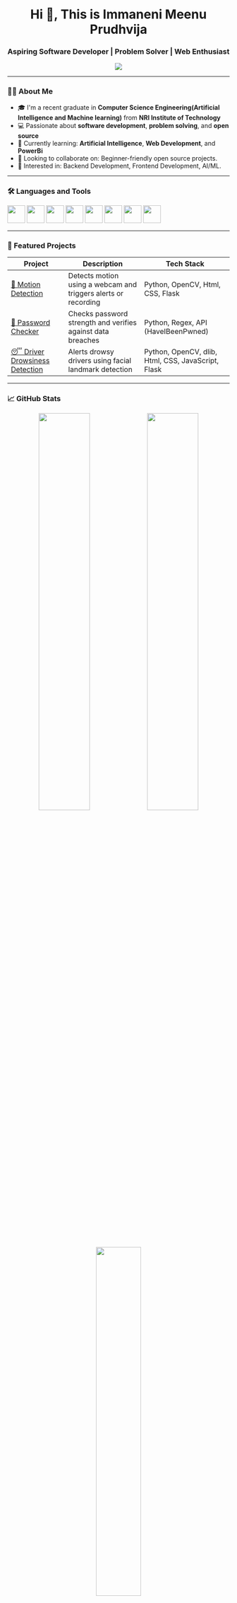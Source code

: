 <h1 align="center">Hi 👋, This is Immaneni Meenu Prudhvija </h1>
<h3 align="center">Aspiring Software Developer | Problem Solver | Web Enthusiast</h3>

<p align="center">
  <img src="https://readme-typing-svg.herokuapp.com?lines=Developer+by+Day;Open+Source+Contributor+by+Night;Lifelong+Learner;Tech+Enthusiast&center=true&width=380&height=45">
</p>

---

### 👨‍🎓 About Me

- 🎓 I'm a recent graduate in **Computer Science Engineering(Artificial Intelligence and Machine learning)** from **NRI Institute of Technology**
- 💻 Passionate about **software development**, **problem solving**, and **open source**
- 🌱 Currently learning: **Artificial Intelligence**, **Web Development**, and **PowerBi**
- 🤝 Looking to collaborate on: Beginner-friendly open source projects.
- 🧠 Interested in: Backend Development, Frontend Development, AI/ML.
---

### 🛠️ Languages and Tools

 <p align="left">
  <img src="https://cdn.jsdelivr.net/gh/devicons/devicon/icons/python/python-original.svg" width="40" height="40"/>
  <img src="https://cdn.jsdelivr.net/gh/devicons/devicon/icons/java/java-original.svg" width="40" height="40"/>
  <img src="https://cdn.jsdelivr.net/gh/devicons/devicon/icons/mysql/mysql-original.svg" width="40" height="40"/>
  <img src="https://cdn.jsdelivr.net/gh/devicons/devicon/icons/html5/html5-original.svg" width="40" height="40"/>
  <img src="https://cdn.jsdelivr.net/gh/devicons/devicon/icons/css3/css3-original.svg" width="40" height="40"/>
  <img src="https://cdn.jsdelivr.net/gh/devicons/devicon/icons/javascript/javascript-original.svg" width="40" height="40"/>
  <img src="https://cdn.jsdelivr.net/gh/devicons/devicon/icons/vscode/vscode-original.svg" width="40" height="40"/>
  <img src="https://img.icons8.com/color/48/000000/power-bi.png" width="40" height="40"/>
</p>

---

### 🚀 Featured Projects

| Project | Description | Tech Stack |
|--------|-------------|------------|
| [🎥 Motion Detection](https://github.com/MeenuPrudhvija/Motion-Detection) | Detects motion using a webcam and triggers alerts or recording | Python, OpenCV, Html, CSS, Flask |
| [🔐 Password Checker](https://github.com/MeenuPrudhvija/password_checker) | Checks password strength and verifies against data breaches | Python, Regex, API (HaveIBeenPwned) |
| [😴 Driver Drowsiness Detection](https://github.com/MeenuPrudhvija/Driver-Drowsiness-Detection) | Alerts drowsy drivers using facial landmark detection | Python, OpenCV, dlib, Html, CSS, JavaScript, Flask |

---

### 📈 GitHub Stats

<p align="center">
  <img src="https://github-readme-stats.vercel.app/api?username=yourusername&show_icons=true&theme=tokyonight" width="48%" />
  <img src="https://github-readme-streak-stats.herokuapp.com/?user=yourusername&theme=tokyonight" width="48%" />
</p>

<p align="center">
  <img src="https://github-readme-stats.vercel.app/api/top-langs/?username=yourusername&layout=compact&theme=tokyonight" width="45%" />
</p>

---

### 📫 Connect with Me

<p align="left">
  <a href="https://www.linkedin.com/in/meenu-prudhvija-immaneni-8b9b40251" target="blank"><img src="https://img.shields.io/badge/-LinkedIn-0077B5?style=flat-square&logo=Linkedin&logoColor=white"/></a>
  <a href="mailto:immanenimeenuprudhvija@gmail.com"><img src="https://img.shields.io/badge/-Email-D14836?style=flat-square&logo=gmail&logoColor=white"/></a>
</p>

